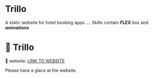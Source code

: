 # Trillo
A static website for hotel booking apps .... Skills contain ***FLEX*** box and ***animations***

# :volcano: Trillo

 :newspaper: website: [LINK TO WEBSITE](https://aditya23-1994.github.io/Trillo/) 

Please have a glace at the website.
